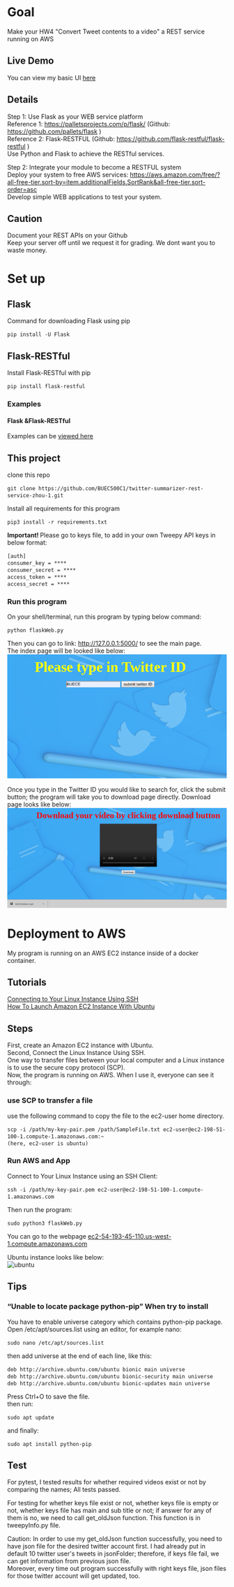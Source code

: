 # Goal    
Make your HW4 "Convert Tweet contents to a video" a REST service running on AWS      

## Live Demo   
You can view my basic UI [here](https://zhou-1.github.io/twitter-summarizer-rest-service-zhou-1/)      

## Details   
Step 1: Use Flask as your WEB service platform     
Reference 1:  https://palletsprojects.com/p/flask/ (Github:  https://github.com/pallets/flask )   
Reference 2:  Flask-RESTFUL  (Github:  https://github.com/flask-restful/flask-restful )     
Use Python and Flask to achieve the RESTful services.    

Step 2:  Integrate your module to become a RESTFUL system   
Deploy your system to free AWS services:  https://aws.amazon.com/free/?all-free-tier.sort-by=item.additionalFields.SortRank&all-free-tier.sort-order=asc    
Develop simple WEB applications to test your system.      

## Caution  
Document your REST APIs on your Github    
Keep your server off until we request it for grading.  We dont want you to waste money.     

# Set up    
## Flask    
Command for downloading Flask using pip     
```
pip install -U Flask
```
## Flask-RESTful     
Install Flask-RESTful with pip    
```
pip install flask-restful
```

### Examples    
#### Flask &Flask-RESTful     
Examples can be [viewed here](https://github.com/BUEC500C1/twitter-summarizer-rest-service-zhou-1/tree/master/FlaskProj)    

## This project   
clone this repo     
```
git clone https://github.com/BUEC500C1/twitter-summarizer-rest-service-zhou-1.git
```

Install all requirements for this program   
```
pip3 install -r requirements.txt
```

<b> Important! </b> Please go to keys file, to add in your own Tweepy API keys in below format:
```
[auth]
consumer_key = ****
consumer_secret = ****
access_token = ****
access_secret = ****
```

### Run this program    
On your shell/terminal, run this program by typing below command:   
```
python flaskWeb.py
```
Then you can go to link: http://127.0.0.1:5000/ to see the main page.    
The index page will be looked like below:    
![index](imgs/Main.PNG)     

Once you type in the Twitter ID you would like to search for, click the submit button; the program will take you to download page directly. Download page looks like below:
![download](imgs/download.PNG)     

# Deployment to AWS    
My program is running on an AWS EC2 instance inside of a docker container.   

## Tutorials 
[Connecting to Your Linux Instance Using SSH](https://docs.aws.amazon.com/AWSEC2/latest/UserGuide/AccessingInstancesLinux.html)       
[How To Launch Amazon EC2 Instance With Ubuntu](https://geraldalinio.com/aws/ec2/how-to-launch-amazon-ec2-instance-with-ubuntu-18-04/)  

## Steps   
First, create an Amazon EC2 instance with Ubuntu.   
Second, Connect the Linux Instance Using SSH.    
One way to transfer files between your local computer and a Linux instance is to use the secure copy protocol (SCP).    
Now, the program is running on AWS. When I use it, everyone can see it through:   


### use SCP to transfer a file    
use the following command to copy the file to the ec2-user home directory.    
```
scp -i /path/my-key-pair.pem /path/SampleFile.txt ec2-user@ec2-198-51-100-1.compute-1.amazonaws.com:~ 
(here, ec2-user is ubuntu)   
```

### Run AWS and App    
Connect to Your Linux Instance using an SSH Client:   
```
ssh -i /path/my-key-pair.pem ec2-user@ec2-198-51-100-1.compute-1.amazonaws.com   
```
Then run the program:   
```
sudo python3 flaskWeb.py
```

You can go to the webpage [ec2-54-193-45-110.us-west-1.compute.amazonaws.com](ec2-54-193-45-110.us-west-1.compute.amazonaws.com)   

Ubuntu instance looks like below:   
![ubuntu](ubuntu.PNG)   


## Tips   
### “Unable to locate package python-pip” When try to install     
You have to enable universe category which contains python-pip package.     
Open /etc/apt/sources.list using an editor, for example nano:     
```
sudo nano /etc/apt/sources.list
```
then add universe at the end of each line, like this:    
```
deb http://archive.ubuntu.com/ubuntu bionic main universe
deb http://archive.ubuntu.com/ubuntu bionic-security main universe 
deb http://archive.ubuntu.com/ubuntu bionic-updates main universe
```
Press Ctrl+O to save the file.    
then run:   
```
sudo apt update
```
and finally:    
```
sudo apt install python-pip
```


## Test
For pytest, I tested results for whether required videos exist or not by comparing the names; All tests passed.    

For testing for whether keys file exist or not, whether keys file is empty or not, whether keys file has main and sub title or not; if answer for any of them is no, we need to call get_oldJson function. This function is in tweepyInfo.py file.    

Caution: In order to use my get_oldJson function successfully, you need to have json file for the desired twitter account first. I had already put in default 10 twitter user's tweets in jsonFolder; therefore, if keys file fail, we can get information from previous json file.   
Moreover, every time out program successfully with right keys file, json files for those twitter account will get updated, too.   


